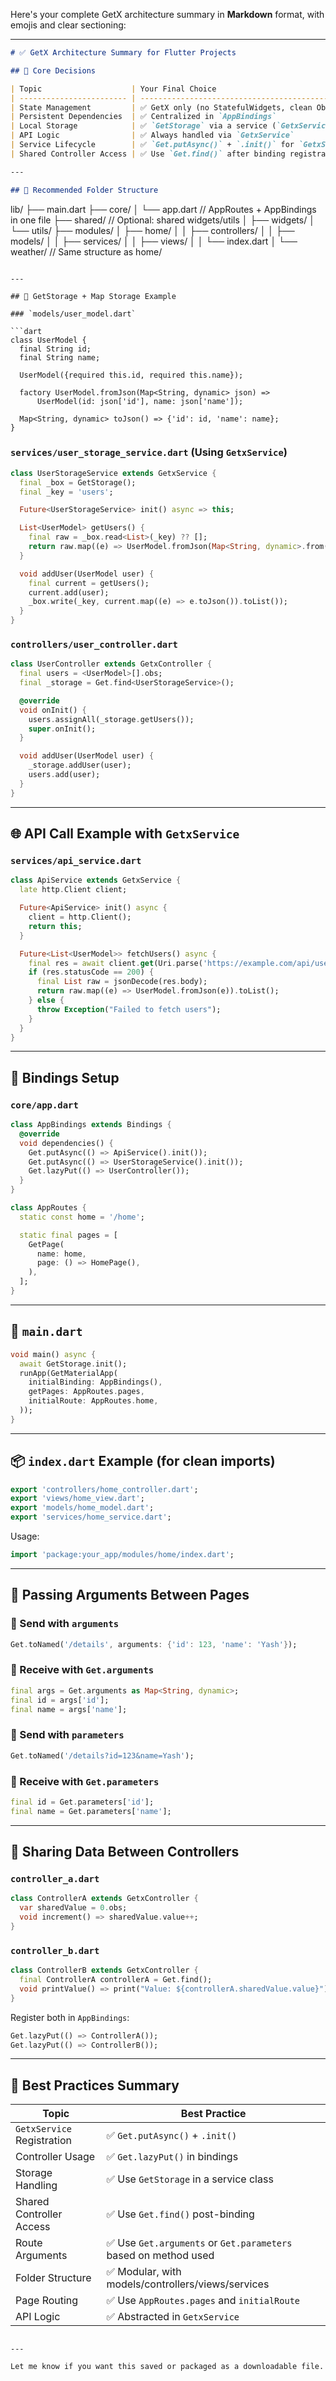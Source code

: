 Here's your complete GetX architecture summary in **Markdown** format, with emojis and clear sectioning:

---

```markdown
# ✅ GetX Architecture Summary for Flutter Projects

## 🔧 Core Decisions

| Topic                    | Your Final Choice                                 |
| ------------------------ | ------------------------------------------------- |
| State Management         | ✅ GetX only (no StatefulWidgets, clean Obx usage) |
| Persistent Dependencies  | ✅ Centralized in `AppBindings`                    |
| Local Storage            | ✅ `GetStorage` via a service (`GetxService`)      |
| API Logic                | ✅ Always handled via `GetxService`                |
| Service Lifecycle        | ✅ `Get.putAsync()` + `.init()` for `GetxService`  |
| Shared Controller Access | ✅ Use `Get.find()` after binding registration     |

---

## 📁 Recommended Folder Structure

```

lib/
├── main.dart
├── core/
│   └── app.dart             // AppRoutes + AppBindings in one file
├── shared/                 // Optional: shared widgets/utils
│   ├── widgets/
│   └── utils/
├── modules/
│   ├── home/
│   │   ├── controllers/
│   │   ├── models/
│   │   ├── services/
│   │   ├── views/
│   │   └── index.dart
│   └── weather/            // Same structure as home/

````

---

## 💾 GetStorage + Map Storage Example

### `models/user_model.dart`

```dart
class UserModel {
  final String id;
  final String name;

  UserModel({required this.id, required this.name});

  factory UserModel.fromJson(Map<String, dynamic> json) =>
      UserModel(id: json['id'], name: json['name']);

  Map<String, dynamic> toJson() => {'id': id, 'name': name};
}
````

### `services/user_storage_service.dart` (Using `GetxService`)

```dart
class UserStorageService extends GetxService {
  final _box = GetStorage();
  final _key = 'users';

  Future<UserStorageService> init() async => this;

  List<UserModel> getUsers() {
    final raw = _box.read<List>(_key) ?? [];
    return raw.map((e) => UserModel.fromJson(Map<String, dynamic>.from(e))).toList();
  }

  void addUser(UserModel user) {
    final current = getUsers();
    current.add(user);
    _box.write(_key, current.map((e) => e.toJson()).toList());
  }
}
```

### `controllers/user_controller.dart`

```dart
class UserController extends GetxController {
  final users = <UserModel>[].obs;
  final _storage = Get.find<UserStorageService>();

  @override
  void onInit() {
    users.assignAll(_storage.getUsers());
    super.onInit();
  }

  void addUser(UserModel user) {
    _storage.addUser(user);
    users.add(user);
  }
}
```

---

## 🌐 API Call Example with `GetxService`

### `services/api_service.dart`

```dart
class ApiService extends GetxService {
  late http.Client client;

  Future<ApiService> init() async {
    client = http.Client();
    return this;
  }

  Future<List<UserModel>> fetchUsers() async {
    final res = await client.get(Uri.parse('https://example.com/api/users'));
    if (res.statusCode == 200) {
      final List raw = jsonDecode(res.body);
      return raw.map((e) => UserModel.fromJson(e)).toList();
    } else {
      throw Exception("Failed to fetch users");
    }
  }
}
```

---

## 🧩 Bindings Setup

### `core/app.dart`

```dart
class AppBindings extends Bindings {
  @override
  void dependencies() {
    Get.putAsync(() => ApiService().init());
    Get.putAsync(() => UserStorageService().init());
    Get.lazyPut(() => UserController());
  }
}

class AppRoutes {
  static const home = '/home';

  static final pages = [
    GetPage(
      name: home,
      page: () => HomePage(),
    ),
  ];
}
```

---

## 🚀 `main.dart`

```dart
void main() async {
  await GetStorage.init();
  runApp(GetMaterialApp(
    initialBinding: AppBindings(),
    getPages: AppRoutes.pages,
    initialRoute: AppRoutes.home,
  ));
}
```

---

## 📦 `index.dart` Example (for clean imports)

```dart
export 'controllers/home_controller.dart';
export 'views/home_view.dart';
export 'models/home_model.dart';
export 'services/home_service.dart';
```

Usage:

```dart
import 'package:your_app/modules/home/index.dart';
```

---

## 🔁 Passing Arguments Between Pages

### 🎯 Send with `arguments`

```dart
Get.toNamed('/details', arguments: {'id': 123, 'name': 'Yash'});
```

### 🧾 Receive with `Get.arguments`

```dart
final args = Get.arguments as Map<String, dynamic>;
final id = args['id'];
final name = args['name'];
```

### 🧭 Send with `parameters`

```dart
Get.toNamed('/details?id=123&name=Yash');
```

### 🧾 Receive with `Get.parameters`

```dart
final id = Get.parameters['id'];
final name = Get.parameters['name'];
```

---

## 🔄 Sharing Data Between Controllers

### `controller_a.dart`

```dart
class ControllerA extends GetxController {
  var sharedValue = 0.obs;
  void increment() => sharedValue.value++;
}
```

### `controller_b.dart`

```dart
class ControllerB extends GetxController {
  final ControllerA controllerA = Get.find();
  void printValue() => print("Value: ${controllerA.sharedValue.value}");
}
```

Register both in `AppBindings`:

```dart
Get.lazyPut(() => ControllerA());
Get.lazyPut(() => ControllerB());
```

---

## 🧠 Best Practices Summary

| Topic                      | Best Practice                                                  |
| -------------------------- | -------------------------------------------------------------- |
| `GetxService` Registration | ✅ `Get.putAsync()` + `.init()`                                 |
| Controller Usage           | ✅ `Get.lazyPut()` in bindings                                  |
| Storage Handling           | ✅ Use `GetStorage` in a service class                          |
| Shared Controller Access   | ✅ Use `Get.find()` post-binding                                |
| Route Arguments            | ✅ Use `Get.arguments` or `Get.parameters` based on method used |
| Folder Structure           | ✅ Modular, with models/controllers/views/services              |
| Page Routing               | ✅ Use `AppRoutes.pages` and `initialRoute`                     |
| API Logic                  | ✅ Abstracted in `GetxService`                                  |

```

---

Let me know if you want this saved or packaged as a downloadable file.
```
